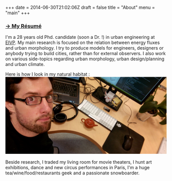 +++
date = 2014-06-30T21:02:06Z
draft = false
title = "About"
menu = "main"
+++
### [&rarr; My Résumé](/EtienneBurdet_CV.pdf)

I'm a 28 years old Phd. candidate (soon a Dr. !) in urban engineering at [EIVP](http://www.eivp-paris.fr/). My main research is focused on the relation between energy fluxes and urban morphology. I try to produce models for engineers, designers or anybody trying to build cities, rather than for external observers. I also work on various side-topics regarding urban morphology, urban design/planning and urban climate.

Here is how I look in my natural habitat :
![I exist for real](/me.jpg)

Beside research, I traded my living room for movie theaters, I hunt art exhibitions, dance and new circus performances in Paris, I'm a huge tea/wine/food/restaurants geek and a passionate snowboarder.
